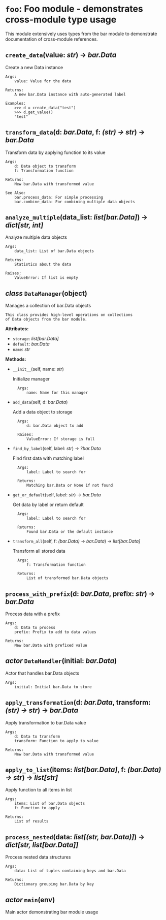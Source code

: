 # `foo`: Foo module - demonstrates cross-module type usage

This module extensively uses types from the bar module
to demonstrate documentation of cross-module references.



## `create_data`(value: *str*) → *bar.Data*

Create a new Data instance

    Args:
        value: Value for the data

    Returns:
        A new bar.Data instance with auto-generated label

    Examples:
        >>> d = create_data("test")
        >>> d.get_value()
        "test"
    


## `transform_data`(d: *bar.Data*, f: *(str) -> str*) → *bar.Data*

Transform data by applying function to its value

    Args:
        d: Data object to transform
        f: Transformation function

    Returns:
        New bar.Data with transformed value

    See Also:
        bar.process_data: For simple processing
        bar.combine_data: For combining multiple data objects
    


## `analyze_multiple`(data_list: *list[bar.Data]*) → *dict[str, int]*

Analyze multiple data objects

    Args:
        data_list: List of bar.Data objects

    Returns:
        Statistics about the data

    Raises:
        ValueError: If list is empty
    


## *class* `DataManager`(object)

Manages a collection of bar.Data objects

    This class provides high-level operations on collections
    of Data objects from the bar module.
    

**Attributes:**

- `storage`: *list[bar.Data]*
- `default`: *bar.Data*
- `name`: *str*

**Methods:**

- `__init__`(self, name: *str*)

  Initialize manager

        Args:
            name: Name for this manager
        
- `add_data`(self, d: *bar.Data*)

  Add a data object to storage

        Args:
            d: bar.Data object to add

        Raises:
            ValueError: If storage is full
        
- `find_by_label`(self, label: *str*) → *?bar.Data*

  Find first data with matching label

        Args:
            label: Label to search for

        Returns:
            Matching bar.Data or None if not found
        
- `get_or_default`(self, label: *str*) → *bar.Data*

  Get data by label or return default

        Args:
            label: Label to search for

        Returns:
            Found bar.Data or the default instance
        
- `transform_all`(self, f: *(bar.Data) -> bar.Data*) → *list[bar.Data]*

  Transform all stored data

        Args:
            f: Transformation function

        Returns:
            List of transformed bar.Data objects
        


## `process_with_prefix`(d: *bar.Data*, prefix: *str*) → *bar.Data*

Process data with a prefix

    Args:
        d: Data to process
        prefix: Prefix to add to data values

    Returns:
        New bar.Data with prefixed value
    


## *actor* `DataHandler`(initial: *bar.Data*)

Actor that handles bar.Data objects

    Args:
        initial: Initial bar.Data to store
    


## `apply_transformation`(d: *bar.Data*, transform: *(str) -> str*) → *bar.Data*

Apply transformation to bar.Data value

    Args:
        d: Data to transform
        transform: Function to apply to value

    Returns:
        New bar.Data with transformed value
    


## `apply_to_list`(items: *list[bar.Data]*, f: *(bar.Data) -> str*) → *list[str]*

Apply function to all items in list

    Args:
        items: List of bar.Data objects
        f: Function to apply

    Returns:
        List of results
    


## `process_nested`(data: *list[(str, bar.Data)]*) → *dict[str, list[bar.Data]]*

Process nested data structures

    Args:
        data: List of tuples containing keys and bar.Data

    Returns:
        Dictionary grouping bar.Data by key
    


## *actor* `main`(env)

Main actor demonstrating bar module usage